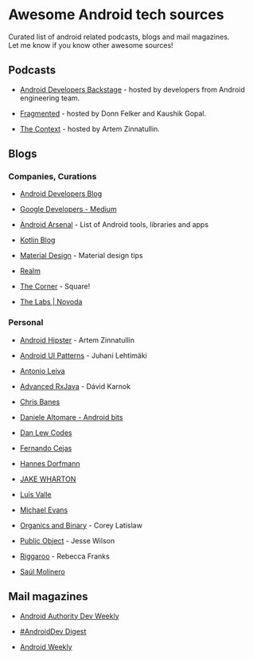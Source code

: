 # Awesome Android tech sources

Curated list of android related podcasts, blogs and mail magazines.  
Let me know if you know other awesome sources!

## Podcasts

- [Android Developers Backstage](http://androidbackstage.blogspot.jp/) - hosted by developers from Android engineering team.

- [Fragmented](http://www.fragmentedpodcast.com/) - hosted by Donn Felker and Kaushik Gopal.

- [The Context](https://github.com/artem-zinnatullin/TheContext-Podcast) - hosted by Artem Zinnatullin.

## Blogs

### Companies, Curations

- [Android Developers Blog](http://android-developers.blogspot.com/)

- [Google Developers - Medium](https://medium.com/google-developers)

- [Android Arsenal](http://android-arsenal.com/) - List of Android tools, libraries and apps

- [Kotlin Blog](http://blog.jetbrains.com/kotlin)

- [Material Design](http://www.materialdoc.com/) - Material design tips

- [Realm](https://realm.io/news/)

- [The Corner](http://corner.squareup.com) - Square!

- [The Labs | Novoda](https://www.novoda.com/blog/)

### Personal

- [Android Hipster](http://artemzin.com/blog/) - Artem Zinnatullin

- [Android UI Patterns](http://www.androiduipatterns.com/) - Juhani Lehtimäki

- [Antonio Leiva](http://antonioleiva.com)

- [Advanced RxJava](http://akarnokd.blogspot.jp/) - Dávid Karnok

- [Chris Banes](http://chris.banes.me/)

- [Daniele Altomare - Android bits](http://www.fasteque.com)

- [Dan Lew Codes](http://blog.danlew.net/)

- [Fernando Cejas](http://fernandocejas.com)

- [Hannes Dorfmann](http://hannesdorfmann.com/)

- [JAKE WHARTON](http://jakewharton.com/)

- [Luis Valle](http://lgvalle.xyz/)

- [Michael Evans](http://michaelevans.org/)

- [Organics and Binary](http://coreylatislaw.com) - Corey Latislaw

- [Public Object](https://publicobject.com/) - Jesse Wilson

- [Riggaroo](http://riggaroo.co.za) - Rebecca Franks

- [Saúl Molinero](http://saulmm.github.com/)

## Mail magazines

- [Android Authority Dev Weekly](http://www.androidauthority.com/newsletter/)

- [#AndroidDev Digest](https://www.androiddevdigest.com/)

- [Android Weekly](http://androidweekly.net/)
